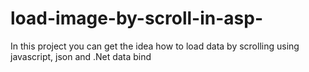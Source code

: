 # load-image-by-scroll-in-asp-
In this project you can get the idea how to load data by scrolling using javascript, json and .Net data bind 
